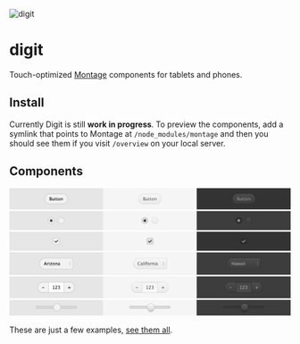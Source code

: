 ![digit](overview/assets/images/icon.png)

# digit
Touch-optimized [Montage](https://github.com/montagejs/montage) components for tablets and phones.

## Install
Currently Digit is still __work in progress__. To preview the components, add a symlink that points to Montage at `/node_modules/montage` and then you should see them if you visit `/overview` on your local server.

## Components

![Button](ui/button.reel/screenshot.png)
![RadioButton](ui/radio-button.reel/screenshot.png)
![Checkbox](ui/checkbox.reel/screenshot.png)
![Select](ui/select.reel/screenshot.png)
![NumberField](ui/number-field.reel/screenshot.png)
![Slider](ui/slider.reel/screenshot.png)

These are just a few examples, [see them all](overview).
